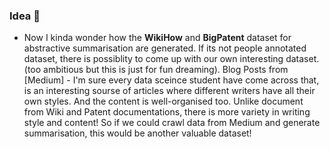 ### Idea 💬

* Now I kinda wonder how the **WikiHow** and **BigPatent** dataset for abstractive summarisation are generated. If its not people annotated dataset, there is possiblity to come up with our own interesting dataset. (too ambitious but this is just for fun dreaming). Blog Posts from [Medium] - I'm sure every data sceince student have come across that, is an interesting sourse of articles where different writers have all their own styles. And the content is well-organised too. Unlike document from Wiki and Patent documentations, there is more variety in writing style and content! So if we could crawl data from Medium and generate summarisation, this would be another valuable dataset!  


